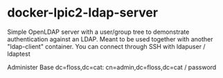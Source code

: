 # docker-lpic2-ldap-server

Simple OpenLDAP server with a user/group tree to demonstrate authentication against an LDAP.
Meant to be used together with another "ldap-client" container.
You can connect through SSH with ldapuser / ldaptest

Administer Base dc=floss,dc=cat:
cn=admin,dc=floss,dc=cat / password
